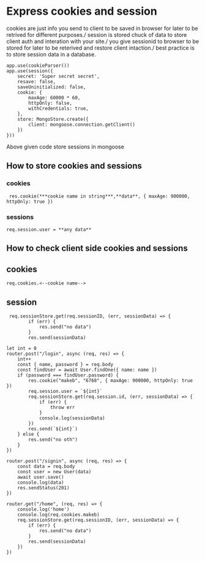 # Express cookies and session 
cookies are just info you send to client to be saved in browser for later to be retrived for different purposes./
session is stored chuck of data to store client auth and interation with your site./
you give sessionid to browser to be stored for later to be reterived and restore client intaction./
best practice is to store session data in a database.

```
app.use(cookieParser())
app.use(session({
    secret: 'Super secret secret',
    resave: false,
    saveUninitialized: false,
    cookie: {
        maxAge: 60000 * 60,
        httpOnly: false,
        withCredentials: true,
    },
    store: MongoStore.create({
        client: mongoose.connection.getClient()
    })
}))
```
Above given code store sessions in mongoose

## How to store cookies and sessions

### cookies
```
 res.cookie(***cookie name in string***,**data**, { maxAge: 900000, httpOnly: true })
```

### sessions
```
req.session.user = **any data**
```

## How to check client side cookies and sessions

## cookies
```
req.cookies.<--cookie name-->
```

## session
```
 req.sessionStore.get(req.sessionID, (err, sessionData) => {
        if (err) {
            res.send("no data")
        }
        res.send(sessionData)
```

```
let int = 0
router.post("/login", async (req, res) => {
    int++
    const { name, password } = req.body
    const findUser = await User.findOne({ name: name })
    if (password === findUser.password) {
        res.cookie("makeb", "6768", { maxAge: 900000, httpOnly: true })
        req.session.user = `${int}`
        req.sessionStore.get(req.session.id, (err, sessionData) => {
            if (err) {
                throw err
            }
            console.log(sessionData)
        })
        res.send(`${int}`)
    } else {
        res.send("no oth")
    }
})

router.post("/signin", async (req, res) => {
    const data = req.body
    const user = new User(data)
    await user.save()
    console.log(data)
    res.sendStatus(201)
})

router.get("/home", (req, res) => {
    console.log('home')
    console.log(req.cookies.makeb)
    req.sessionStore.get(req.sessionID, (err, sessionData) => {
        if (err) {
            res.send("no data")
        }
        res.send(sessionData)
    })
})
```
